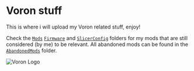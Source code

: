 
# Voron stuff

This is where i will upload my Voron related stuff, enjoy!

Check the [`Mods`](./Mods) [`Firmware`](./Firmware) and [`SlicerConfig`](./SlicerConfig) folders for my mods that are still 
considered (by me) to be relevant. All abandoned mods can be found in the [`AbandonedMods`](./AbandonedMods) folder.

![Voron Logo](http://vorondesign.com/images/voron_design_logo.png)
